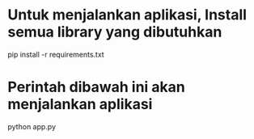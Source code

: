 # Untuk menjalankan aplikasi, Install semua library yang dibutuhkan
pip install -r requirements.txt

# Perintah dibawah ini akan menjalankan aplikasi
python app.py

